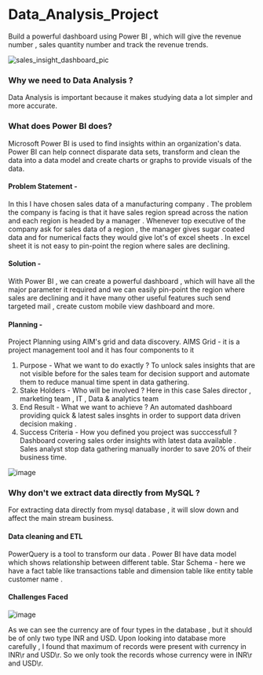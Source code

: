 # Data_Analysis_Project
Build a powerful dashboard using Power BI , which will give the revenue number , sales quantity number and track the revenue trends.

![sales_insight_dashboard_pic](https://user-images.githubusercontent.com/29626511/177542259-6c54b76d-c823-4e0c-9add-da1607ef44f3.JPG)

### Why we need to Data Analysis ?
Data Analysis is important because it makes studying data a lot simpler and more accurate.

### What does Power BI does?
Microsoft Power BI is used to find insights within an organization's data. Power BI can help connect disparate data sets, transform and clean the data into a data model and create charts or graphs to provide visuals of the data.

#### Problem Statement - 
In this I have chosen sales data of a manufacturing company . The problem the company is facing is that it have  sales region spread across the nation and each region is headed by a manager . Whenever top executive of the company ask for sales data of a region , the manager gives sugar coated data and for numerical facts they would give lot's of excel sheets . In excel sheet it is not easy to pin-point the region where sales are declining.

#### Solution - 
With Power BI , we can create a powerful dashboard , which will have all the major parameter it required and we can easily pin-point the region where sales are declining and it have many other useful features such send targeted mail , create custom mobile view dashboard and more.

#### Planning - 
Project Planning using AIM's grid and data discovery. 
AIMS Grid  - it is a project management tool and it has four components to it
1. Purpose - What we want to do exactly ?
             To unlock sales insights that are not visible before for the sales team for decision support and automate them to reduce manual time spent in data gathering.
2. Stake Holders - Who will be involved ? Here in this case Sales director , marketing team , IT , Data & analytics team
3. End Result - What we want to achieve ? An automated dashboard providing quick & latest sales insghts in order to support data driven decision making .
4. Success Criteria - How you defined you project was succcessfull ? Dashboard covering sales order insights with latest data available .  Sales analyst stop data gathering manually inorder to save 20% of their business time.

![image](https://user-images.githubusercontent.com/29626511/177531459-f09d373b-aaf2-4b40-9298-20e8e613260e.png)

### Why don't we extract data directly from MySQL ?
For extracting data directly from mysql database , it will slow down and affect the main stream business.

#### Data cleaning and ETL 
PowerQuery is a tool to transform our data .
Power BI have data model which shows relationship between different table.
Star Schema - here we have a fact table like transactions table and dimension table like entity table customer name .

#### Challenges Faced
![image](https://user-images.githubusercontent.com/29626511/177926694-4fdba4ee-0de1-44f8-b3c7-1d6dbe21ba7a.png)

As we can see the currency are of four types in the database , but it should be of only two type INR and USD.
Upon looking into database more carefully , I found that maximum of records were present with currency in INR\r and USD\r. So we only took the records whose currency were in INR\r and USD\r.



